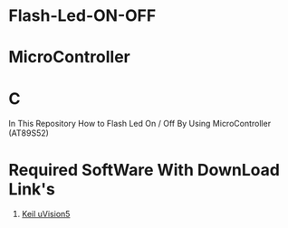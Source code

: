 # Flash-Led-ON-OFF
# MicroController 
# C
 In This Repository How to Flash Led On / Off By Using MicroController (AT89S52)

# Required SoftWare With DownLoad Link's
1. <a href="https://dl.boxcloud.com/zip_download/zip_download?ProgressReportingKey=66CCF5A7DF1848E14865857B3CBEC4D3&d=151223824693&ZipFileName=Keil.uVision5.incl-keygen-NucS.zip&Timestamp=1639900386&SharedLink=https%3A%2F%2Fapp.box.com%2Fs%2Fc56c11p8l8ap87dp3og4prlsfi7zwwe5&HMAC2=94c2856f6ae7b22a63f1ddb2f993e807e8f9956dab49ffed0fed3c78ed4d3a8b"> Keil uVision5 </a>
 
